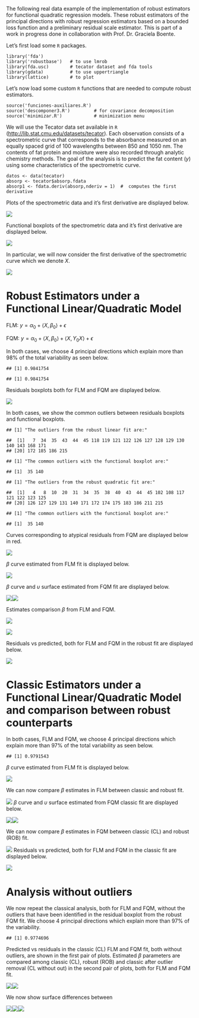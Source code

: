 The following real data example of the implementation of robust
estimators for functional quadratic regression models. These robust
estimators of the principal directions with robust regression estimators
based on a bounded loss function and a preliminary residual scale
estimator. This is part of a work in progress done in collaboration with
Prof. Dr. Graciela Boente.

Let’s first load some <code>R</code> packages.

    library('fda')          
    library('robustbase')   # to use lmrob 
    library(fda.usc)        # tecator dataset and fda tools
    library(gdata)          # to use uppertriangle
    library(lattice)        # to plot

Let’s now load some custom <code>R</code> functions that are needed to
compute robust estimators.

    source('funciones-auxiliares.R') 
    source('descomponer3.R')         # for covariance decomposition
    source('minimizar.R')            # minimization menu

We will use the Tecator data set available in <code>R</code>
(<http://lib.stat.cmu.edu/datasets/tecator>). Each observation consists
of a spectrometric curve that corresponds to the absorbance measured on
an equally spaced grid of 100 wavelengths between 850 and 1050 nm. The
contents of fat protein and moisture were also recorded through analytic
chemistry methods. The goal of the analysis is to predict the fat
content (*y*) using some characteristics of the spectrometric curve.

    datos <- data(tecator)
    absorp <- tecator$absorp.fdata
    absorp1 <- fdata.deriv(absorp,nderiv = 1)  #  computes the first derivative

Plots of the spectrometric data and it’s first derivative are displayed
below.

![](README_files/figure-markdown_strict/initial%20plots-1.png)

Functional boxplots of the spectrometric data and it’s first derivative
are displayed below.

![](README_files/figure-markdown_strict/functional%20boxplots-1.png)

In particular, we will now consider the first derivative of the
spectrometric curve which we denote *X*.

![](README_files/figure-markdown_strict/X(t)-1.png)

# Robust Estimators under a Functional Linear/Quadratic Model

FLM:
*y* = *α*<sub>0</sub> + ⟨*X*, *β*<sub>0</sub>⟩ + *ϵ*

FQM:
*y* = *α*<sub>0</sub> + ⟨*X*, *β*<sub>0</sub>⟩ + ⟨*X*, *Υ*<sub>0</sub>*X*⟩ + *ϵ*

In both cases, we choose 4 principal directions which explain more than
98% of the total variability as seen below.

    ## [1] 0.9841754

    ## [1] 0.9841754

Residuals boxplots both for FLM and FQM are displayed below.

![](README_files/figure-markdown_strict/robust%20est%20resbox-1.png)

In both cases, we show the common outliers between residuals boxplots
and functional boxplots.

    ## [1] "The outliers from the robust linear fit are:"

    ##  [1]   7  34  35  43  44  45 118 119 121 122 126 127 128 129 130 140 143 168 171
    ## [20] 172 185 186 215

    ## [1] "The common outliers with the functional boxplot are:"

    ## [1]  35 140

    ## [1] "The outliers from the robust quadratic fit are:"

    ##  [1]   4   8  10  20  31  34  35  38  40  43  44  45 102 108 117 121 122 123 125
    ## [20] 126 127 129 131 140 171 172 174 175 183 186 211 215

    ## [1] "The common outliers with the functional boxplot are:"

    ## [1]  35 140

Curves corresponding to atypical residuals from FQM are displayed below
in red.

![](README_files/figure-markdown_strict/robust%20est%20atypical%20curves-1.png)

*β* curve estimated from FLM fit is displayed below.

![](README_files/figure-markdown_strict/robust%20est%20beta%20FLM-1.png)

*β* curve and *υ* surface estimated from FQM fit are displayed below.

![](README_files/figure-markdown_strict/robust%20est%20beta%20gamma%20FQM-1.png)![](README_files/figure-markdown_strict/robust%20est%20beta%20gamma%20FQM-2.png)

Estimates comparison *β* from FLM and FQM.

![](README_files/figure-markdown_strict/robust%20est%20betas-1.png)

![](README_files/figure-markdown_strict/robust%20est%20betas2-1.png)

Residuals vs predicted, both for FLM and FQM in the robust fit are
displayed below.

![](README_files/figure-markdown_strict/robust%20est6-1.png)

# Classic Estimators under a Functional Linear/Quadratic Model and comparison between robust counterparts

In both cases, FLM and FQM, we choose 4 principal directions which
explain more than 97% of the total variability as seen below.

    ## [1] 0.9791543

*β* curve estimated from FLM fit is displayed below.

![](README_files/figure-markdown_strict/classic%20est%20beta%20FLM-1.png)

We can now compare *β* estimates in FLM between classic and robust fit.

![](README_files/figure-markdown_strict/robvsclas%20est%20beta%20FLM-1.png)
*β* curve and *υ* surface estimated from FQM classic fit are displayed
below.

![](README_files/figure-markdown_strict/classic%20est%20beta%20gamma%20FQM-1.png)![](README_files/figure-markdown_strict/classic%20est%20beta%20gamma%20FQM-2.png)

We can now compare *β* estimates in FQM between classic (CL) and robust
(ROB) fit.

![](README_files/figure-markdown_strict/robvsclas%20est%20beta%20FQM-1.png)
Residuals vs predicted, both for FLM and FQM in the classic fit are
displayed below.

![](README_files/figure-markdown_strict/classic%20est6-1.png)

# Analysis without outliers

We now repeat the classical analysis, both for FLM and FQM, without the
outliers that have been identified in the residual boxplot from the
robust FQM fit. We choose 4 principal directions whiich explain more
than 97% of the variability.

    ## [1] 0.9774696

Predicted vs residuals in the classic (CL) FLM and FQM fit, both without
outliers, are shown in the first pair of plots. Estimated *β* parameters
are compared among classic (CL), robust (ROB) and classic after outlier
removal (CL without out) in the second pair of plots, both for FLM and
FQM fit.

![](README_files/figure-markdown_strict/plotscompar-1.png)![](README_files/figure-markdown_strict/plotscompar-2.png)

We now show surface differences between

![](README_files/figure-markdown_strict/dif%20suf%20CL%20ROB-1.png)![](README_files/figure-markdown_strict/dif%20suf%20CL%20ROB-2.png)![](README_files/figure-markdown_strict/dif%20suf%20CL%20ROB-3.png)

